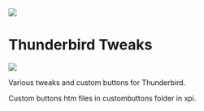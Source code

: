 <img src="https://github.com/srazzano/Images/blob/master/tbicon.png"/>

# Thunderbird Tweaks

<img src="https://github.com/srazzano/Images/blob/master/TBirdTweaks.png"/>

Various tweaks and custom buttons for Thunderbird.

Custom buttons htm files in custombuttons folder in xpi.
